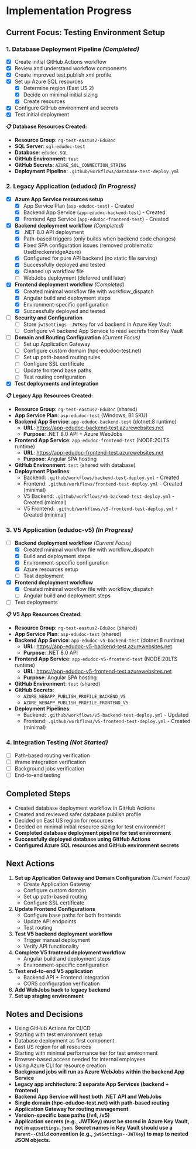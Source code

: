 # Implementation Progress

## Current Focus: Testing Environment Setup

### 1. Database Deployment Pipeline _(Completed)_
- [x] Create initial GitHub Actions workflow
- [x] Review and understand workflow components
- [x] Create improved test.publish.xml profile
- [x] Set up Azure SQL resources
  - [x] Determine region (East US 2)
  - [x] Decide on minimal initial sizing
  - [x] Create resources
- [x] Configure GitHub environment and secrets
- [x] Test initial deployment

**📋 Database Resources Created:**
- **Resource Group**: `rg-test-eastus2-EduDoc`
- **SQL Server**: `sql-edudoc-test`
- **Database**: `edudoc.SQL`
- **GitHub Environment**: `test`
- **GitHub Secrets**: `AZURE_SQL_CONNECTION_STRING`
- **Deployment Pipeline**: `.github/workflows/database-test-deploy.yml`

### 2. Legacy Application (edudoc) _(In Progress)_
- [x] **Azure App Service resources setup**
  - [x] App Service Plan (`asp-edudoc-test`) - Created
  - [x] Backend App Service (`app-edudoc-backend-test`) - Created
  - [x] Frontend App Service (`app-edudoc-frontend-test`) - Created
- [x] **Backend deployment workflow** _(Completed)_
  - [x] .NET 8.0 API deployment
  - [x] Path-based triggers (only builds when backend code changes)
  - [x] Fixed SPA configuration issues (removed problematic UseBreckenridgeAzure)
  - [x] Configured for pure API backend (no static file serving)
  - [x] Successfully deployed and tested
  - [x] Cleaned up workflow file
  - [ ] WebJobs deployment (deferred until later)
- [x] **Frontend deployment workflow** _(Completed)_
  - [x] Created minimal workflow file with workflow_dispatch
  - [x] Angular build and deployment steps
  - [x] Environment-specific configuration
  - [x] Successfully deployed and tested
- [ ] **Security and Configuration**
  - [ ] Store `jwtSettings--JWTKey` for v4 backend in Azure Key Vault
  - [ ] Configure v4 backend App Service to read secrets from Key Vault
- [ ] **Domain and Routing Configuration** _(Current Focus)_
  - [ ] Set up Application Gateway
  - [ ] Configure custom domain (hpc-edudoc-test.net)
  - [ ] Set up path-based routing rules
  - [ ] Configure SSL certificate
  - [ ] Update frontend base paths
  - [ ] Test routing configuration
- [x] **Test deployments and integration**

**📋 Legacy App Resources Created:**
- **Resource Group**: `rg-test-eastus2-EduDoc` (shared)
- **App Service Plan**: `asp-edudoc-test` (Windows, B1 SKU)
- **Backend App Service**: `app-edudoc-backend-test` (dotnet:8 runtime)
  - **URL**: https://app-edudoc-backend-test.azurewebsites.net
  - **Purpose**: .NET 8.0 API + Azure WebJobs
- **Frontend App Service**: `app-edudoc-frontend-test` (NODE:20LTS runtime)
  - **URL**: https://app-edudoc-frontend-test.azurewebsites.net
  - **Purpose**: Angular SPA hosting
- **GitHub Environment**: `test` (shared with database)
- **Deployment Pipelines**:
  - Backend: `.github/workflows/backend-test-deploy.yml` - Created
  - Frontend: `.github/workflows/frontend-test-deploy.yml` - Created (minimal)
  - V5 Backend: `.github/workflows/v5-backend-test-deploy.yml` - Created (minimal)
  - V5 Frontend: `.github/workflows/v5-frontend-test-deploy.yml` - Created (minimal)

### 3. V5 Application (edudoc-v5) _(In Progress)_
- [ ] **Backend deployment workflow** _(Current Focus)_
  - [x] Created minimal workflow file with workflow_dispatch
  - [x] Build and deployment steps
  - [x] Environment-specific configuration
  - [x] Azure resources setup
  - [ ] Test deployment
- [x] **Frontend deployment workflow** 
  - [x] Created minimal workflow file with workflow_dispatch
  - [ ] Angular build and deployment steps
- [ ] Test deployments

**📋 V5 App Resources Created:**
- **Resource Group**: `rg-test-eastus2-EduDoc` (shared)
- **App Service Plan**: `asp-edudoc-test` (shared)
- **Backend App Service**: `app-edudoc-v5-backend-test` (dotnet:8 runtime)
  - **URL**: https://app-edudoc-v5-backend-test.azurewebsites.net
  - **Purpose**: .NET 8.0 API
- **Frontend App Service**: `app-edudoc-v5-frontend-test` (NODE:20LTS runtime)
  - **URL**: https://app-edudoc-v5-frontend-test.azurewebsites.net
  - **Purpose**: Angular SPA hosting
- **GitHub Environment**: `test` (shared)
- **GitHub Secrets**:
  - `AZURE_WEBAPP_PUBLISH_PROFILE_BACKEND_V5`
  - `AZURE_WEBAPP_PUBLISH_PROFILE_FRONTEND_V5`
- **Deployment Pipelines**:
  - Backend: `.github/workflows/v5-backend-test-deploy.yml` - Updated
  - Frontend: `.github/workflows/v5-frontend-test-deploy.yml` - Created (minimal)

### 4. Integration Testing _(Not Started)_
- [ ] Path-based routing verification
- [ ] iframe integration verification
- [ ] Background jobs verification
- [ ] End-to-end testing

## Completed Steps
- Created database deployment workflow in GitHub Actions
- Created and reviewed safer database publish profile
- Decided on East US region for resources
- Decided on minimal initial resource sizing for test environment
- **Completed database deployment pipeline for test environment**
- **Successfully deployed database using GitHub Actions**
- **Configured Azure SQL resources and GitHub environment secrets**

## Next Actions
1. **Set up Application Gateway and Domain Configuration** _(Current Focus)_
   - Create Application Gateway
   - Configure custom domain
   - Set up path-based routing
   - Configure SSL certificate
2. **Update Frontend Configurations**
   - Configure base paths for both frontends
   - Update API endpoints
   - Test routing
3. **Test V5 backend deployment workflow**
   - Trigger manual deployment
   - Verify API functionality
4. **Complete V5 frontend deployment workflow**
   - Angular build and deployment steps
   - Environment-specific configuration
5. **Test end-to-end V5 application**
   - Backend API + Frontend integration
   - CORS configuration verification
6. **Add WebJobs back to legacy backend**
7. **Set up staging environment**

## Notes and Decisions
- Using GitHub Actions for CI/CD
- Starting with test environment setup
- Database deployment as first component
- East US region for all resources
- Starting with minimal performance tier for test environment
- Browser-based access needed for internal employees
- Using Azure CLI for resource creation
- **Background jobs will run as Azure WebJobs within the backend App Service**
- **Legacy app architecture: 2 separate App Services (backend + frontend)**
- **Backend App Service will host both .NET API and WebJobs**
- **Single domain (hpc-edudoc-test.net) with path-based routing**
- **Application Gateway for routing management**
- **Version-specific base paths (/v4, /v5)**
- **Application secrets (e.g., JWTKey) must be stored in Azure Key Vault, not in `appsettings.json`. Secret names in Key Vault should use a `Parent--Child` convention (e.g., `jwtSettings--JWTKey`) to map to nested JSON objects.** 